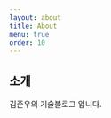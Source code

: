 ```yaml
---
layout: about
title: About
menu: true
order: 10
---
```


## 소개

김준우의 기술블로그 입니다.
<!-- 
## 약력

- 경기도 부천 출생

## 사이드프로젝트

## 발표


## 강의


## 하고싶은 말
 -->
